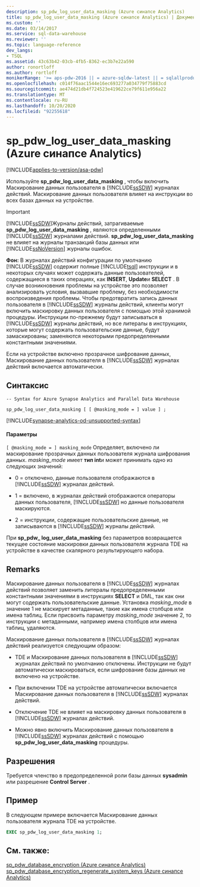 ```yaml
---
description: sp_pdw_log_user_data_masking (Azure синапсе Analytics)
title: sp_pdw_log_user_data_masking (Azure синапсе Analytics) | Документация Майкрософт
ms.custom: ''
ms.date: 03/14/2017
ms.service: sql-data-warehouse
ms.reviewer: ''
ms.topic: language-reference
dev_langs:
- TSQL
ms.assetid: 43c63b42-03cb-4fb5-8362-ec3b7e22a590
author: ronortloff
ms.author: rortloff
monikerRange: '>= aps-pdw-2016 || = azure-sqldw-latest || = sqlallproducts-allversions'
ms.openlocfilehash: c014f76aac1544e16ec693277a034779f75883cd
ms.sourcegitcommit: ae474d21db4f724523e419622ce79f611e956a22
ms.translationtype: MT
ms.contentlocale: ru-RU
ms.lasthandoff: 10/20/2020
ms.locfileid: "92255618"
---
```

# <a name="sp_pdw_log_user_data_masking-azure-synapse-analytics"></a>sp_pdw_log_user_data_masking (Azure синапсе Analytics)
[!INCLUDE[applies-to-version/asa-pdw](../../includes/applies-to-version/asa-pdw.md)]

  Используйте **sp_pdw_log_user_data_masking** , чтобы включить Маскирование данных пользователя в [!INCLUDE[ssSDW](../../includes/sssdw-md.md)] журналах действий. Маскирование данных пользователя влияет на инструкции во всех базах данных на устройстве.  
  
> [!IMPORTANT]  
>  [!INCLUDE[ssSDW](../../includes/sssdw-md.md)]Журналы действий, затрагиваемые **sp_pdw_log_user_data_masking** , являются определенными [!INCLUDE[ssSDW](../../includes/sssdw-md.md)] журналами действий. **sp_pdw_log_user_data_masking** не влияет на журналы транзакций базы данных или [!INCLUDE[ssNoVersion](../../includes/ssnoversion-md.md)] журналы ошибок.  
  
 **Фон:** В журналах действий конфигурации по умолчанию [!INCLUDE[ssSDW](../../includes/sssdw-md.md)] содержит полные [!INCLUDE[tsql](../../includes/tsql-md.md)] инструкции и в некоторых случаях может содержать данные пользователей, содержащиеся в таких операциях, как **INSERT**, **Update**и **SELECT** . В случае возникновения проблемы на устройстве это позволяет анализировать условия, вызвавшие проблему, без необходимости воспроизведения проблемы. Чтобы предотвратить запись данных пользователя в [!INCLUDE[ssSDW](../../includes/sssdw-md.md)] журналы действий, клиенты могут включить маскировку данных пользователя с помощью этой хранимой процедуры. Инструкции по-прежнему будут записываться в [!INCLUDE[ssSDW](../../includes/sssdw-md.md)] журналы действий, но все литералы в инструкциях, которые могут содержать пользовательские данные, будут замаскированы; заменяются некоторыми предопределенными константными значениями.  
  
 Если на устройстве включено прозрачное шифрование данных, Маскирование данных пользователя в [!INCLUDE[ssSDW](../../includes/sssdw-md.md)] журналах действий включается автоматически.  
  
## <a name="syntax"></a>Синтаксис  
  
```syntaxsql  
-- Syntax for Azure Synapse Analytics and Parallel Data Warehouse  
  
sp_pdw_log_user_data_masking [ [ @masking_mode = ] value ] ;  
```

[!INCLUDE[synapse-analytics-od-unsupported-syntax](../../includes/synapse-analytics-od-unsupported-syntax.md)]

#### <a name="parameters"></a>Параметры  
`[ @masking_mode = ] masking_mode` Определяет, включено ли маскирование прозрачных данных пользователя журнала шифрования данных. *masking_mode* имеет **тип int**и может принимать одно из следующих значений:  
  
-   0 = отключено, данные пользователя отображаются в [!INCLUDE[ssSDW](../../includes/sssdw-md.md)] журналах действий.  
  
-   1 = включено, в журналах действий отображаются операторы данных пользователя, [!INCLUDE[ssSDW](../../includes/sssdw-md.md)] но данные пользователя маскируются.  
  
-   2 = инструкции, содержащие пользовательские данные, не записываются в [!INCLUDE[ssSDW](../../includes/sssdw-md.md)] журналы действий.  
  
 При **sp_pdw_ log_user_data_masking** без параметров возвращается текущее состояние маскировки данных пользователя журнала TDE на устройстве в качестве скалярного результирующего набора.  
  
## <a name="remarks"></a>Remarks  
 Маскирование данных пользователя в [!INCLUDE[ssSDW](../../includes/sssdw-md.md)] журналах действий позволяет заменить литералы предопределенными константными значениями в инструкциях **SELECT** и DML, так как они могут содержать пользовательские данные. Установка *masking_mode* в значение 1 не маскирует метаданные, такие как имена столбцов или имена таблиц. Если присвоить параметру *masking_mode* значение 2, то инструкции с метаданными, например имена столбцов или имена таблиц, удаляются.  
  
 Маскирование данных пользователя в [!INCLUDE[ssSDW](../../includes/sssdw-md.md)] журналах действий реализуется следующим образом:  
  
-   TDE и Маскирование данных пользователя в [!INCLUDE[ssSDW](../../includes/sssdw-md.md)] журналах действий по умолчанию отключены. Инструкции не будут автоматически маскироваться, если шифрование базы данных не включено на устройстве.  
  
-   При включении TDE на устройстве автоматически включается Маскирование данных пользователя в [!INCLUDE[ssSDW](../../includes/sssdw-md.md)] журналах действий.  
  
-   Отключение TDE не влияет на маскировку данных пользователя в [!INCLUDE[ssSDW](../../includes/sssdw-md.md)] журналах действий.  
  
-   Можно явно включить Маскирование данных пользователя в [!INCLUDE[ssSDW](../../includes/sssdw-md.md)] журналах действий с помощью **sp_pdw_log_user_data_masking** процедуры.  
  
## <a name="permissions"></a>Разрешения  
 Требуется членство в предопределенной роли базы данных **sysadmin** или разрешение **Control Server** .  
  
## <a name="example"></a>Пример  
 В следующем примере включается Маскирование данных пользователя журнала TDE на устройстве.  
  
```sql  
EXEC sp_pdw_log_user_data_masking 1;  
```  
  
## <a name="see-also"></a>См. также:  
 [sp_pdw_database_encryption &#40;Azure синапсе Analytics&#41;](../../relational-databases/system-stored-procedures/sp-pdw-database-encryption-sql-data-warehouse.md)   
 [sp_pdw_database_encryption_regenerate_system_keys &#40;Azure синапсе Analytics&#41;](../../relational-databases/system-stored-procedures/sp-pdw-database-encryption-regenerate-system-keys-sql-data-warehouse.md)  
  
  
